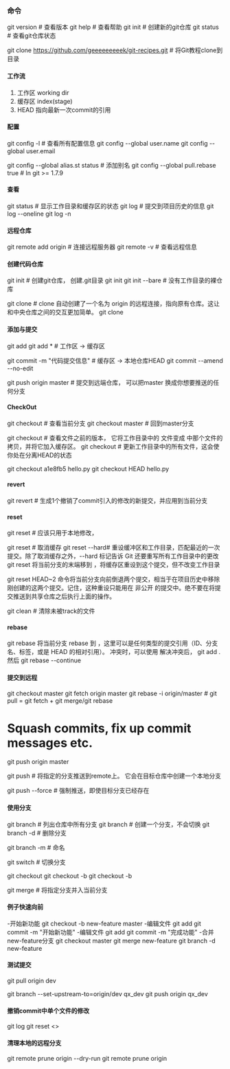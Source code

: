 ### 命令

git version         # 查看版本
git help            # 查看帮助
git init            # 创建新的git仓库
git status          # 查看git仓库状态

git clone https://github.com/geeeeeeeeek/git-recipes.git    # 将Git教程clone到目录


#### 工作流
1. 工作区 working dir 
2. 缓存区 index(stage)
3. HEAD  指向最新一次commit的引用

#### 配置

git config -l       # 查看所有配置信息
git config --global user.name <name>
git config --global user.email <email>

git config --global alias.st status # 添加别名
git config --global pull.rebase true              # In git >= 1.7.9

#### 查看
git status          # 显示工作目录和缓存区的状态
git log             # 提交到项目历史的信息
git log --oneline
git log -n <limit>

#### 远程仓库
git remote add origin <server>  # 连接远程服务器
git remote -v                   # 查看远程信息

#### 创建代码仓库
git init        # 创建git仓库， 创建.git目录
git init <directory>
git init --bare <directory>     # 没有工作目录的裸仓库

git clone <repo>    # clone 自动创建了一个名为 origin 的远程连接，指向原有仓库。这让和中央仓库之间的交互更加简单。
git clone <repo> <directory>

#### 添加与提交
git add <filename>
git add *                       # 工作区 -> 缓存区

git commit -m "代码提交信息"      # 缓存区 -> 本地仓库HEAD 
git commit --amend --no-edit

git push origin master          # 提交到远端仓库， 可以把master 换成你想要推送的任何分支


#### CheckOut
git checkout                    # 查看当前分支
git checkout master             # 回到master分支

git checkout <commit> <file>    # 查看文件之前的版本， 它将工作目录中的 <file> 文件变成 <commit> 中那个文件的拷贝，并将它加入缓存区。
git checkout <commit>           # 更新工作目录中的所有文件，这会使你处在分离HEAD的状态

git checkout a1e8fb5 hello.py
git checkout HEAD hello.py

#### revert
git revert <commit>             # 生成1个撤销了commit引入的修改的新提交，并应用到当前分支

#### reset
git reset # 应该只用于本地修改， 

git reset <file>    # 取消缓存
git reset --hard# 重设缓冲区和工作目录，匹配最近的一次提交。除了取消缓存之外，--hard 标记告诉 Git 还要重写所有工作目录中的更改
git reset <commit> 将当前分支的末端移到 <commit>，将缓存区重设到这个提交，但不改变工作目录

git reset HEAD~2 命令将当前分支向前倒退两个提交，相当于在项目历史中移除刚创建的这两个提交。记住，这种重设只能用在 非公开 的提交中。绝不要在将提交推送到共享仓库之后执行上面的操作。

git clean  # 清除未被track的文件


#### rebase
git rebase <base>
将当前分支 rebase 到 <base>，这里可以是任何类型的提交引用（ID、分支名、标签，或是 HEAD 的相对引用）。
冲突时，可以使用 解决冲突后， git add . 然后 git rebase --continue

#### 提交到远程
git checkout master
git fetch origin master
git rebase -i origin/master # git pull = git fetch + git merge/git rebase
# Squash commits, fix up commit messages etc.
git push origin master

git push <remote> <branch>  # 将指定的分支推送到remote上。 它会在目标仓库中创建一个本地分支

git push --force <remote> <branch> # 强制推送，即使目标分支已经存在


#### 使用分支
git branch          # 列出仓库中所有分支
git branch <branch> # 创建一个分支，不会切换
git branch -d <branch> # 删除分支

git branch -m <branch> # 命名

git switch          # 切换分支

git checkout <existing-branch>
git checkout -b <new-branch>
git checkout -b <new-branch> <existing-branch>


git merge <branch>  # 将指定分支并入当前分支


#### 例子快速向前
-开始新功能
git checkout -b new-feature master
-编辑文件
git add <file>
git commit -m "开始新功能"
-编辑文件
git add <file>
git commit -m "完成功能"
-合并new-feature分支
git checkout master
git merge new-feature
git branch -d new-feature


#### 测试提交
git pull origin dev

[//]: # (git fetch )

git branch --set-upstream-to=origin/dev qx_dev
git push origin qx_dev




#### 撤销commit中单个文件的修改
git log <filename>
git reset <>

#### 清理本地的远程分支
git remote prune origin --dry-run
git remote prune origin
